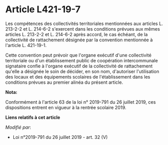 # Article L421-19-7

Les compétences des collectivités territoriales mentionnées aux articles L. 213-2-2 et L. 214-6-2 s'exercent dans les
conditions prévues aux mêmes articles L. 213-2-2 et L. 214-6-2 après accord, le cas échéant, de la collectivité de
rattachement désignée par la convention mentionnée à l'article L. 421-19-1.

Cette convention peut prévoir que l'organe exécutif d'une collectivité territoriale ou d'un établissement public de
coopération intercommunale signataire confie à l'organe exécutif de la collectivité de rattachement qu'elle a désignée le
soin de décider, en son nom, d'autoriser l'utilisation des locaux et des équipements scolaires de l'établissement dans les
conditions prévues au premier alinéa du présent article.

**Nota:**

Conformément à l'article 63 de la loi n° 2019-791 du 26 juillet 2019, ces dispositions entrent en vigueur à la rentrée
scolaire 2019.

**Liens relatifs à cet article**

_Modifié par_:

  - Loi n°2019-791 du 26 juillet 2019 - art. 32 (V)
